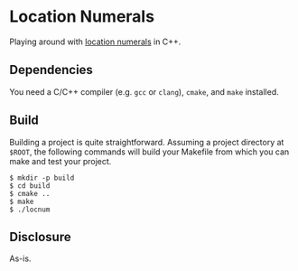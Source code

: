 # Location Numerals

Playing around with [location numerals](https://en.wikipedia.org/wiki/Location_arithmetic)
in C++. 

## Dependencies

You need a C/C++ compiler (e.g. `gcc` or `clang`), `cmake`, and `make` installed.

## Build

Building a project is quite straightforward.  Assuming a project directory at `$ROOT`, the
following commands will build your Makefile from which you can make and test your project.

	$ mkdir -p build
	$ cd build
	$ cmake ..
	$ make
	$ ./locnum

## Disclosure
As-is.
